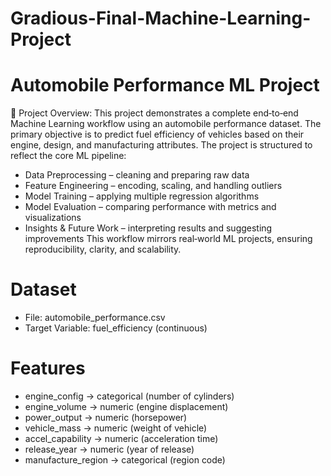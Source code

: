 # Gradious-Final-Machine-Learning-Project

# Automobile Performance ML Project
📌 Project Overview:
This project demonstrates a complete end‑to‑end Machine Learning workflow using an automobile performance dataset.
The primary objective is to predict fuel efficiency of vehicles based on their engine, design, and manufacturing attributes.
The project is structured to reflect the core ML pipeline:
- Data Preprocessing – cleaning and preparing raw data
- Feature Engineering – encoding, scaling, and handling outliers
- Model Training – applying multiple regression algorithms
- Model Evaluation – comparing performance with metrics and visualizations
- Insights & Future Work – interpreting results and suggesting improvements
This workflow mirrors real‑world ML projects, ensuring reproducibility, clarity, and scalability.

# Dataset
- File: automobile_performance.csv
- Target Variable: fuel_efficiency (continuous)
# Features
- engine_config → categorical (number of cylinders)
- engine_volume → numeric (engine displacement)
- power_output → numeric (horsepower)
- vehicle_mass → numeric (weight of vehicle)
- accel_capability → numeric (acceleration time)
- release_year → numeric (year of release)
- manufacture_region → categorical (region code)

